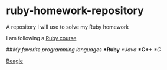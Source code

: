 # ruby-homework-repository
A repository I will use to solve my Ruby homework

I am following a [Ruby course](https://github.com/monorkin/learn.rb)

##*My favorite programming languages*
__*Ruby__
_*Java_
__*C++__
_*C_

[Beagle](/home/filip/ruby-homework/beagle.png)
